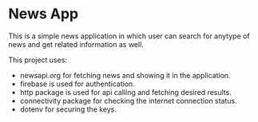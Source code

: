 # News App

This is a simple news application in which user can search for anytype of news and get related information as well.

This project uses:
- newsapi.org for fetching news and showing it in the application.
- firebase is used for authentication.
- http package is used for api calling and fetching desired results.
- connectivity package for checking the internet connection status.
- dotenv for securing the keys.
